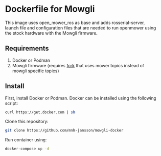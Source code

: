 # Dockerfile for Mowgli

This image uses open_mower_ros as base and adds rosserial-server, launch file and configuration files that are needed to run openmower using the stock hardware with the Mowgli firmware. 

## Requirements

1. Docker or Podman
2. Mowgli firmware (requires [fork](https://github.com/cedbossneo/Mowgli) that uses mower topics instead of mowgli specific topics)

## Install

First, install Docker or Podman. Docker can be installed using the following script:
```bash
curl https://get.docker.com | sh
```

Clone this repository:
```bash
git clone https://github.com/mnh-jansson/mowgli-docker
```

Run container using:
```bash
docker-compose up -d
```

